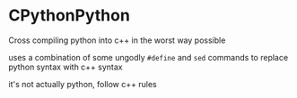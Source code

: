 # CPythonPython
Cross compiling python into c++ in the worst way possible

uses a combination of some ungodly ````#define```` and ```sed``` commands to replace python syntax with c++ syntax

it's not actually python, follow c++ rules
